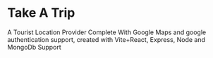 # Take A Trip

A Tourist Location Provider Complete With Google Maps and google authentication support, created with Vite+React, Express, Node and MongoDb Support 
